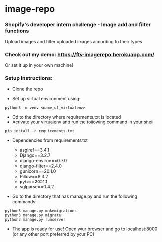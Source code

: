 # image-repo

### Shopify's developer intern challenge - Image add and filter functions

Upload images and filter uploaded images according to their types

### Check out my demo: https://fts-imagerepo.herokuapp.com/

Or set it up in your own machine!

### Setup instructions:

- Clone the repo

- Set up virtual environment using:
``` 
python3 -m venv <name_of_virtualenv>
```
- Cd to the directory where requirements.txt is located
- Activate your virtualenv and run the following command in your shell
```
pip install -r requirements.txt
```
- Dependencies from requirements.txt
  - asgiref==3.4.1
  - Django==3.2.7
  - django-environ==0.7.0
  - django-filter==2.4.0
  - gunicorn==20.1.0
  - Pillow==8.3.2
  - pytz==2021.1
  - sqlparse==0.4.2

- Go to the directory that has manage.py and run the following commands:
```
python3 manage.py makemigrations
python3 manage.py migrate
python3 manage.py runserver
```
- The app is ready for use! 
Open your browser and go to localhost:8000 (or any other port preferred by your PC)
